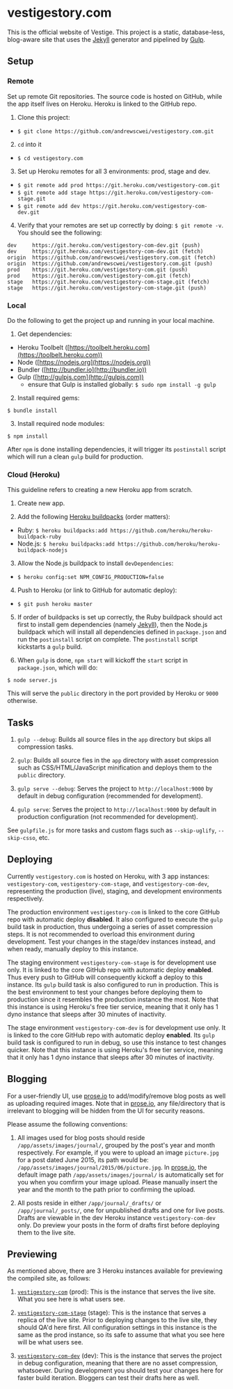 # vestigestory.com

This is the official website of Vestige. This project is a static, database-less, blog-aware site that uses the [Jekyll](http://jekyllrb.com) generator and pipelined by [Gulp](http://gulpjs.com).

## Setup

### Remote

Set up remote Git repositories. The source code is hosted on GitHub, while the app itself lives on Heroku. Heroku is linked to the GitHub repo.

1. Clone this project:
  - ```$ git clone https://github.com/andrewscwei/vestigestory.com.git```

2. ```cd``` into it
  - ```$ cd vestigestory.com```

3. Set up Heroku remotes for all 3 environments: prod, stage and dev.
  - ```$ git remote add prod https://git.heroku.com/vestigestory-com.git```
  - ```$ git remote add stage https://git.heroku.com/vestigestory-com-stage.git```
  - ```$ git remote add dev https://git.heroku.com/vestigestory-com-dev.git```

4. Verify that your remotes are set up correctly by doing: ```$ git remote -v```. You should see the following:
  ```
  dev     https://git.heroku.com/vestigestory-com-dev.git (push)
  dev     https://git.heroku.com/vestigestory-com-dev.git (fetch)
  origin  https://github.com/andrewscwei/vestigestory.com.git (fetch)
  origin  https://github.com/andrewscwei/vestigestory.com.git (push)
  prod    https://git.heroku.com/vestigestory-com.git (push)
  prod    https://git.heroku.com/vestigestory-com.git (fetch)
  stage   https://git.heroku.com/vestigestory-com-stage.git (fetch)
  stage   https://git.heroku.com/vestigestory-com-stage.git (push)
  ```

### Local

Do the following to get the project up and running in your local machine.

1. Get dependencies:
  - Heroku Toolbelt ([https://toolbelt.heroku.com](https://toolbelt.heroku.com))
  - Node ([https://nodejs.org](https://nodejs.org))
  - Bundler ([http://bundler.io](http://bundler.io))
  - Gulp ([http://gulpjs.com](http://gulpjs.com))
    - ensure that Gulp is installed globally: ```$ sudo npm install -g gulp```

2. Install required gems:
  ```
  $ bundle install
  ```

3. Install required node modules:
  ```
  $ npm install
  ```
  After ```npm``` is done installing dependencies, it will trigger its ```postinstall``` script which will run a clean ```gulp``` build for production.

### Cloud (Heroku)

This guideline refers to creating a new Heroku app from scratch.

1. Create new app.

2. Add the following [Heroku buildpacks](https://devcenter.heroku.com/articles/buildpacks) (order matters):
  - Ruby: ```$ heroku buildpacks:add https://github.com/heroku/heroku-buildpack-ruby```
  - Node.js: ```$ heroku buildpacks:add https://github.com/heroku/heroku-buildpack-nodejs```
    
3. Allow the Node.js buildpack to install ```devDependencies```:
  - ```$ heroku config:set NPM_CONFIG_PRODUCTION=false```
  
4. Push to Heroku (or link to GitHub for automatic deploy):
  - ```$ git push heroku master```
  
5. If order of buildpacks is set up correctly, the Ruby buildpack should act first to install gem dependencies (namely [Jekyll](http://jekyllrb.com)), then the Node.js buildpack which will install all dependencies defined in ```package.json``` and run the ```postinstall``` script on complete. The ```postinstall``` script kickstarts a ```gulp``` build.
  
6. When ```gulp``` is done, ```npm start``` will kickoff the ```start``` script in ```package.json```, which will do:
  ```
  $ node server.js
  ```
  This will serve the ```public``` directory in the port provided by Heroku or ```9000``` otherwise.

## Tasks

1. ```gulp --debug```: Builds all source files in the ```app``` directory but skips all compression tasks.

2. ```gulp```: Builds all source fies in the ```app``` directory with asset compression such as CSS/HTML/JavaScript minification and deploys them to the ```public``` directory.

3. ```gulp serve --debug```: Serves the project to ```http://localhost:9000``` by default in debug configuration (recommended for development).

4. ```gulp serve```: Serves the project to ```http://localhost:9000``` by default in production configuration (not recommended for development).

See ```gulpfile.js``` for more tasks and custom flags such as ```--skip-uglify```, ```--skip-csso```, etc.

## Deploying

Currently ```vestigestory.com``` is hosted on Heroku, with 3 app instances: ```vestigestory-com```, ```vestigestory-com-stage```, and ```vestigestory-com-dev```, representing the production (live), staging, and development environments respectively. 

The production environment ```vestigestory-com``` is linked to the core GitHub repo with automatic deploy **disabled**. It also configured to execute the ```gulp``` build task in production, thus undergoing a series of asset compression steps. It is not recommended to overload this environment during development. Test your changes in the stage/dev instances instead, and when ready, manually deploy to this instance.

The staging environment ```vestigestory-com-stage``` is for development use only. It is linked to the core GitHub repo with automatic deploy **enabled**. Thus every push to GitHub will consequently kickoff a deploy to this instance. Its ```gulp``` build task is also configured to run in production. This is the best environment to test your changes before deploying them to production since it resembles the production instance the most. Note that this instance is using Heroku's free tier service, meaning that it only has 1 dyno instance that sleeps after 30 minutes of inactivity.

The stage environment ```vestigestory-com-dev``` is for development use only. It is linked to the core GitHub repo with automatic deploy **enabled**. Its ```gulp``` build task is configured to run in debug, so use this instance to test changes quicker. Note that this instance is using Heroku's free tier service, meaning that it only has 1 dyno instance that sleeps after 30 minutes of inactivity.

## Blogging

For a user-friendly UI, use [prose.io](http://prose.io) to add/modify/remove blog posts as well as uploading required images. Note that in [prose.io](http://prose.io), any file/directory that is irrelevant to blogging will be hidden from the UI for security reasons.

Please assume the following conventions:

1. All images used for blog posts should reside ```/app/assets/images/journal/```, grouped by the post's year and month respectively. For example, if you were to upload an image ```picture.jpg``` for a post dated June 2015, its path would be: ```/app/assets/images/journal/2015/06/picture.jpg```. In [prose.io](http://prose.io), the default image path ```/app/assets/images/journal/``` is automatically set for you when you comfirm your image upload. Please manually insert the year and the month to the path prior to confirming the upload.

2. All posts reside in either ```/app/journal/_drafts/``` or ```/app/journal/_posts/```, one for unpublished drafts and one for live posts. Drafts are viewable in the dev Heroku instance ```vestigestory-com-dev``` only. Do preview your posts in the form of drafts first before deploying them to the live site.

## Previewing

As mentioned above, there are 3 Heroku instances available for previewing the compiled site, as follows:

1. [```vestigestory-com```](http://vestigestory.com) (prod): This is the instance that serves the live site. What you see here is what users see.

2. [```vestigestory-com-stage```](http://vestigestory-com-stage.herokuapp.com) (stage): This is the instance that serves a replica of the live site. Prior to deploying changes to the live site, they should QA'd here first. All configuration settings in this instance is the same as the prod instance, so its safe to assume that what you see here will be what users see.

3. [```vestigestory-com-dev```](http://vestigestory-com-dev.herokuapp.com) (dev): This is the instance that serves the project in debug configuration, meaning that there are no asset compression, whatsoever. During development you should test your changes here for faster build iteration. Bloggers can test their drafts here as well.

